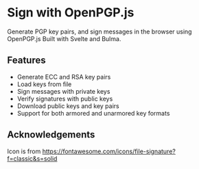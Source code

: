 # Sign with OpenPGP.js

Generate PGP key pairs, and sign messages in the browser using OpenPGP.js
Built with Svelte and Bulma.

## Features

- Generate ECC and RSA key pairs
- Load keys from file
- Sign messages with private keys
- Verify signatures with public keys
- Download public keys and key pairs
- Support for both armored and unarmored key formats

## Acknowledgements

Icon is from https://fontawesome.com/icons/file-signature?f=classic&s=solid
